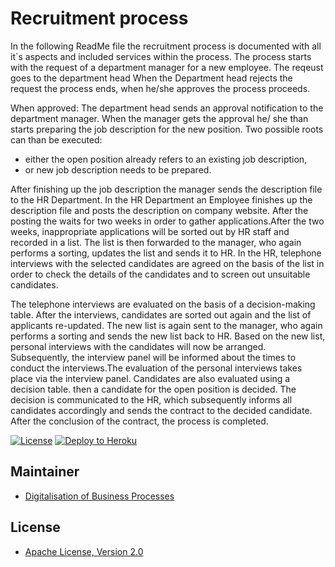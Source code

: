 

# Recruitment process

In the following ReadMe file the recruitment process is documented with all it`s aspects and included services within 
the process.
The process starts with the request of a department manager for a new employee. The reqeust goes to the department 
head When the Department head rejects the request the process ends, when he/she approves the process proceeds. 

When approved: The department head sends an approval notification to the department manager. When the 
manager gets the approval he/ she than starts preparing the job description for the new position. 
Two possible roots can than be executed: 

- either the open position already refers to an existing job description, 
- or new job description needs to be prepared. 

After finishing up the job description the manager sends the description file to the HR 
Department. In the HR Department an Employee finishes up the description file and posts the description on company 
website. After the posting the waits for two weeks in order to gather applications.After the two weeks, inappropriate 
applications will be sorted out by HR staff and recorded in a list. The list is then forwarded to the manager, who 
again performs a sorting, updates the list and sends it to HR. In the HR, telephone interviews with the selected 
candidates are agreed on the basis of the list in order to check the details of the candidates and to screen out 
unsuitable candidates. 

The telephone interviews are evaluated on the basis of a decision-making table. After the 
interviews, candidates are sorted out again and the list of applicants re-updated. The new list is again sent to the 
manager, who again performs a sorting and sends the new list back to HR. Based on the new list, personal interviews 
with the candidates will now be arranged. Subsequently, the interview panel will be informed about the times to conduct 
the interviews.The evaluation of the personal interviews takes place via the interview panel.
Candidates are also evaluated using a decision table. then a candidate for the open position is decided.
The decision is communicated to the HR, which subsequently informs all candidates accordingly and sends the contract 
to the decided candidate. After the conclusion of the contract, the process is completed.



[![License](http://img.shields.io/:license-apache-blue.svg)](http://www.apache.org/licenses/LICENSE-2.0.html)
[![Deploy to Heroku](https://img.shields.io/badge/deploy%20to-Heroku-6762a6.svg?longCache=true)](https://heroku.com/deploy)

## Maintainer
- [Digitalisation of Business Processes](https://github.com/digibp)

## License

- [Apache License, Version 2.0](https://github.com/DigiBP/digibp-archetype-camunda-boot/blob/master/LICENSE)

